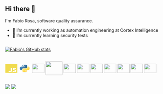## Hi there 👋
I'm Fabio Rosa, software quality assurance.

- 🔭 I’m currently working as automation engineering at Cortex Intelligence
- 🌱 I’m currently learning security tests

##

[![Fabio's GitHub stats](https://github-readme-stats.vercel.app/api?username=fabiorfloripa&count_private=true&show_icons=true&theme=transparent)](https://github.com/fabiorfloripa/github-readme-stats)



  <div style="display: inline_block"><br>
  <img align="center" height="30" width="40" src="https://raw.githubusercontent.com/devicons/devicon/master/icons/javascript/javascript-plain.svg">
  <img align="center" height="30" width="40" src="https://raw.githubusercontent.com/devicons/devicon/master/icons/python/python-original.svg">
  <img align="center" height="30" width="40" src="https://cdn.jsdelivr.net/gh/devicons/devicon/icons/cucumber/cucumber-plain.svg">
  <img align="center" height="45" width="55" src="https://cdn.jsdelivr.net/gh/devicons/devicon/icons/docker/docker-original.svg">
  <img align="center" height="30" width="40" src="https://cdn.jsdelivr.net/gh/devicons/devicon/icons/git/git-original.svg">
  <img align="center" height="30" width="40" src="https://cdn.jsdelivr.net/gh/devicons/devicon/icons/github/github-original.svg">
  <img align="center" height="30" width="40" src="https://cdn.jsdelivr.net/gh/devicons/devicon/icons/jenkins/jenkins-original.svg">
  <img align="center" height="30" width="40" src="https://cdn.jsdelivr.net/gh/devicons/devicon/icons/jira/jira-original-wordmark.svg">
  <img align="center" height="30" width="40" src="https://cdn.jsdelivr.net/gh/devicons/devicon/icons/linux/linux-original.svg">      
  <img align="center" height="30" width="40" src="https://cdn.jsdelivr.net/gh/devicons/devicon/icons/postgresql/postgresql-original.svg">     
  <img align="center" height="30" width="40" src="https://cdn.jsdelivr.net/gh/devicons/devicon/icons/vim/vim-original.svg">     
</div>
  
  ##
 
<div> 
  <a href="mailto:fabiorfloripa@gmail.com"><img src="https://img.shields.io/badge/-Gmail-%23333?style=for-the-badge&logo=gmail&logoColor=white" target="_blank"></a>
  <a href="https://www.linkedin.com/in/fabio-rosa-a9781072/" target="_blank"><img src="https://img.shields.io/badge/-LinkedIn-%230077B5?style=for-the-badge&logo=linkedin&logoColor=white" target="_blank"></a>   
</div>

### 

